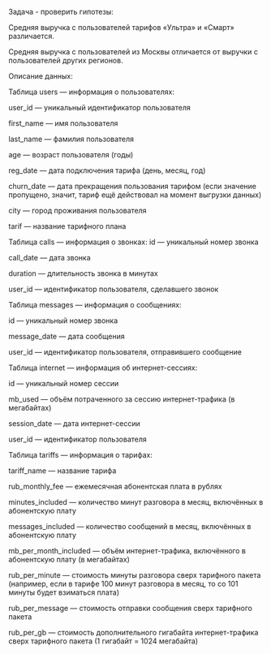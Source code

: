 Задача - проверить гипотезы:

Средняя выручка с пользователей тарифов «Ультра» и «Смарт» различается.

Средняя выручка с пользователей из Москвы отличается от выручки с пользователей других регионов.

Описание данных:

Таблица users — информация о пользователях:

user_id — уникальный идентификатор пользователя

first_name — имя пользователя

last_name — фамилия пользователя

age — возраст пользователя (годы)

reg_date — дата подключения тарифа (день, месяц, год)

churn_date — дата прекращения пользования тарифом (если значение пропущено, значит, тариф ещё действовал на момент выгрузки данных)

city — город проживания пользователя

tarif — название тарифного плана

Таблица calls — информация о звонках:
id — уникальный номер звонка

call_date — дата звонка

duration — длительность звонка в минутах

user_id — идентификатор пользователя, сделавшего звонок

Таблица messages — информация о сообщениях:

id — уникальный номер звонка

message_date — дата сообщения

user_id — идентификатор пользователя, отправившего сообщение

Таблица internet — информация об интернет-сессиях:

id — уникальный номер сессии

mb_used — объём потраченного за сессию интернет-трафика (в мегабайтах)

session_date — дата интернет-сессии

user_id — идентификатор пользователя

Таблица tariffs — информация о тарифах:

tariff_name — название тарифа

rub_monthly_fee — ежемесячная абонентская плата в рублях

minutes_included — количество минут разговора в месяц, включённых в абонентскую плату

messages_included — количество сообщений в месяц, включённых в абонентскую плату

mb_per_month_included — объём интернет-трафика, включённого в абонентскую плату (в мегабайтах)

rub_per_minute — стоимость минуты разговора сверх тарифного пакета (например, если в тарифе 100 минут разговора в месяц, то со 101 минуты будет взиматься плата)

rub_per_message — стоимость отправки сообщения сверх тарифного пакета

rub_per_gb — стоимость дополнительного гигабайта интернет-трафика сверх тарифного пакета (1 гигабайт = 1024 мегабайта)
